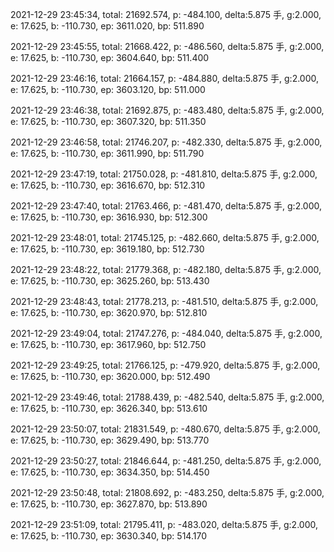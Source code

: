 2021-12-29 23:45:34, total: 21692.574, p: -484.100, delta:5.875 手, g:2.000, e: 17.625, b: -110.730, ep: 3611.020, bp: 511.890

2021-12-29 23:45:55, total: 21668.422, p: -486.560, delta:5.875 手, g:2.000, e: 17.625, b: -110.730, ep: 3604.640, bp: 511.400

2021-12-29 23:46:16, total: 21664.157, p: -484.880, delta:5.875 手, g:2.000, e: 17.625, b: -110.730, ep: 3603.120, bp: 511.000

2021-12-29 23:46:38, total: 21692.875, p: -483.480, delta:5.875 手, g:2.000, e: 17.625, b: -110.730, ep: 3607.320, bp: 511.350

2021-12-29 23:46:58, total: 21746.207, p: -482.330, delta:5.875 手, g:2.000, e: 17.625, b: -110.730, ep: 3611.990, bp: 511.790

2021-12-29 23:47:19, total: 21750.028, p: -481.810, delta:5.875 手, g:2.000, e: 17.625, b: -110.730, ep: 3616.670, bp: 512.310

2021-12-29 23:47:40, total: 21763.466, p: -481.470, delta:5.875 手, g:2.000, e: 17.625, b: -110.730, ep: 3616.930, bp: 512.300

2021-12-29 23:48:01, total: 21745.125, p: -482.660, delta:5.875 手, g:2.000, e: 17.625, b: -110.730, ep: 3619.180, bp: 512.730

2021-12-29 23:48:22, total: 21779.368, p: -482.180, delta:5.875 手, g:2.000, e: 17.625, b: -110.730, ep: 3625.260, bp: 513.430

2021-12-29 23:48:43, total: 21778.213, p: -481.510, delta:5.875 手, g:2.000, e: 17.625, b: -110.730, ep: 3620.970, bp: 512.810

2021-12-29 23:49:04, total: 21747.276, p: -484.040, delta:5.875 手, g:2.000, e: 17.625, b: -110.730, ep: 3617.960, bp: 512.750

2021-12-29 23:49:25, total: 21766.125, p: -479.920, delta:5.875 手, g:2.000, e: 17.625, b: -110.730, ep: 3620.000, bp: 512.490

2021-12-29 23:49:46, total: 21788.439, p: -482.540, delta:5.875 手, g:2.000, e: 17.625, b: -110.730, ep: 3626.340, bp: 513.610

2021-12-29 23:50:07, total: 21831.549, p: -480.670, delta:5.875 手, g:2.000, e: 17.625, b: -110.730, ep: 3629.490, bp: 513.770

2021-12-29 23:50:27, total: 21846.644, p: -481.250, delta:5.875 手, g:2.000, e: 17.625, b: -110.730, ep: 3634.350, bp: 514.450

2021-12-29 23:50:48, total: 21808.692, p: -483.250, delta:5.875 手, g:2.000, e: 17.625, b: -110.730, ep: 3627.870, bp: 513.890

2021-12-29 23:51:09, total: 21795.411, p: -483.020, delta:5.875 手, g:2.000, e: 17.625, b: -110.730, ep: 3630.340, bp: 514.170